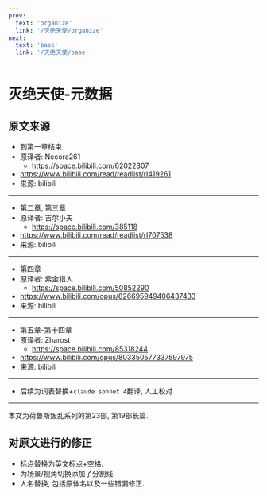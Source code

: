 ```yaml
---
prev:
  text: 'organize'
  link: '/灭绝天使/organize'
next:
  text: 'base'
  link: '/灭绝天使/base'
---
```


# 灭绝天使-元数据

## 原文来源

+ 到第一章结束
+ 原译者: Necora261
  + <https://space.bilibili.com/62022307>
+ <https://www.bilibili.com/read/readlist/rl419261>
+ 来源: bilibili

--------

+ 第二章, 第三章
+ 原译者: 吉尔小夫
  + <https://space.bilibili.com/385118>
+ <https://www.bilibili.com/read/readlist/rl707538>
+ 来源: bilibili

--------

+ 第四章
+ 原译者: 紫金猎人
  + <https://space.bilibili.com/50852290>
+ <https://www.bilibili.com/opus/826695949406437433>
+ 来源: bilibili

--------

+ 第五章-第十四章
+ 原译者: Zharost
  + <https://space.bilibili.com/85318244>
+ <https://www.bilibili.com/opus/803350577337597975>
+ 来源: bilibili

--------

+ 后续为词表替换+`claude sonnet 4`翻译, 人工校对

--------

本文为荷鲁斯叛乱系列的第23部, 第19部长篇.

## 对原文进行的修正

+ 标点替换为英文标点+空格.
+ 为场景/视角切换添加了分割线.
+ 人名替换, 包括原体名以及一些错漏修正.
